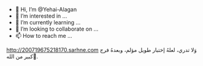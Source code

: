 - 👋 Hi, I’m @Yehai-Alagan
- 👀 I’m interested in ...
- 🌱 I’m currently learning ...
- 💞️ I’m looking to collaborate on ...
- 📫 How to reach me ...

<!---
Yehai-Alagan/Yehai-Alagan is a ✨ special ✨ repository because its `README.md` (this file) appears on your GitHub profile.
You can click the Preview link to take a look at your changes.
--->
http://200719675218170.sarhne.com
وَلا تدري، لعلهُ إختبار طويل مؤلم، وبعدهُ فرج كبير من الله🖤.

